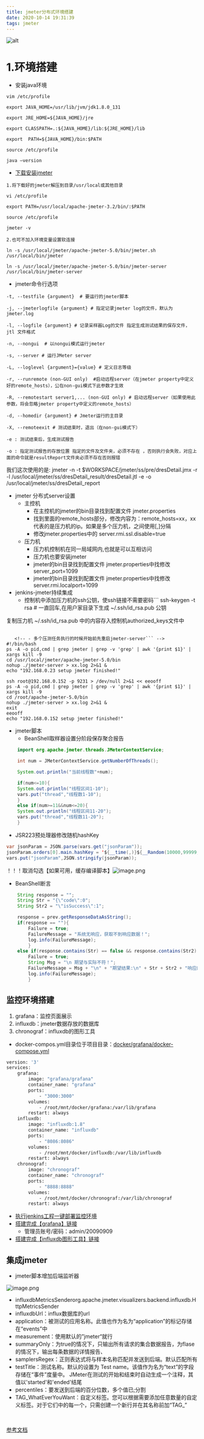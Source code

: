 ```yaml
---
title: jmeter分布式环境搭建
date: 2020-10-14 19:31:39
tags: jmeter
---
```


![alt](/images/jmeter.png)

<!-- more -->

# 1.环境搭建


- 安装java环境
```
vim /etc/profile

export JAVA_HOME=/usr/lib/jvm/jdk1.8.0_131

export JRE_HOME=${JAVA_HOME}/jre 

export CLASSPATH=.:${JAVA_HOME}/lib:${JRE_HOME}/lib

export  PATH=${JAVA_HOME}/bin:$PATH

source /etc/profile

java –version
```

- [下载安装jmeter](https://jmeter.apache.org/download_jmeter.cgi)
```
1.将下载好的jmeter解压到目录/usr/local或其他目录

vi /etc/profile

export PATH=/usr/local/apache-jmeter-3.2/bin/:$PATH

source /etc/profile

jmeter -v

2.也可不加入环境变量设置软连接

ln -s /usr/local/jmeter/apache-jmeter-5.0/bin/jmeter.sh /usr/local/bin/jmeter

ln -s /usr/local/jmeter/apache-jmeter-5.0/bin/jmeter-server /usr/local/bin/jmeter-server
```

- jmeter命令行选项
```
-t, --testfile {argument}  # 要运行的jmeter脚本

-j, --jmeterlogfile {argument} # 指定记录jmeter log的文件，默认为jmeter.log

-l, --logfile {argument} # 记录采样器Log的文件 指定生成测试结果的保存文件， jtl 文件格式

-n, --nongui  # 以nongui模式运行jmeter

-s, --server # 运行JMeter server 

-L, --loglevel {argument}={value} # 定义日志等级

-r, --runremote (non-GUI only)  #启动远程server（在jmeter property中定义好的remote_hosts），公在non-gui模式下此参数才生效

-R, --remotestart server1,... (non-GUI only) # 启动远程server（如果使用此参数，将会忽略jmeter property中定义的remote_hosts）

-d, --homedir {argument} # Jmeter运行的主目录

-X, --remoteexit # 测试结束时，退出（在non-gui模式下）

-e : 测试结束后，生成测试报告

-o : 指定测试报告的存放位置 指定的文件及文件夹，必须不存在 ，否则执行会失败，对应上面的命令就是resultReport文件夹必须不存在否则报错
```


我们这次使用的是: jmeter -n -t $WORKSPACE/jmeter/ss/pre/dresDetail.jmx -r -l /usr/local/jmeter/ss/dresDetail_result/dresDetail.jtl -e -o /usr/local/jmeter/ss/dresDetail_report
- jmeter 分布式server设置
   - 主控机
      - 在主控机的jmeter的bin目录找到配置文件 jmeter.properties
      - 找到里面的remote_hosts部分，修改内容为：remote_hosts=xx，xx代表的是压力机的ip。如果是多个压力机，之间使用[,]分隔
      - 修改jmeter.properties中的 server.rmi.ssl.disable=true
   - 压力机
      - 压力机控制机在同一局域网内,也就是可以互相访问
      - 压力机也要安装jmeter
      - jmeter的bin目录找到配置文件 jmeter.properties中找修改 server_port=1099
      - jmeter的bin目录找到配置文件 jmeter.properties中找修改 server.rmi.localport=1099
- jenkins-jmeter持续集成
   - 控制机中添加压力机的ssh公钥，使ssh链接不需要密码```
ssh-keygen -t rsa  # 一直回车,在用户家目录下生成 ~/.ssh/id_rsa.pub 公钥

复制压力机 ~/.ssh/id_rsa.pub 中的内容存入控制机authorized_keys文件中
```shell

   <!-- - 多个压测任务执行的时候开始前先重启jmeter-server``` -->
#!/bin/bash
ps -A -o pid,cmd | grep jmeter | grep -v 'grep' | awk '{print $1}' | xargs kill -9
cd /usr/local/jmeter/apache-jmeter-5.0/bin
nohup ./jmeter-server > xx.log 2>&1 &
echo "192.168.0.23 setup jmeter finished!"

ssh root@192.168.0.152 -p 9231 > /dev/null 2>&1 << eeooff
ps -A -o pid,cmd | grep jmeter | grep -v 'grep' | awk '{print $1}' | xargs kill -9
cd /root/apache-jmeter-5.0/bin
nohup ./jmeter-server > xx.log 2>&1 &
exit
eeooff
echo "192.168.0.152 setup jmeter finished!"
```

- jmeter脚本
   - BeanShell取样器设置分阶段保存聚合报告
```java
    import org.apache.jmeter.threads.JMeterContextService;

    int num = JMeterContextService.getNumberOfThreads();

    System.out.println("当前线程数"+num);

    if(num<=10){
    System.out.println("线程区间1-10");
    vars.put("thread","线程数1-10");
    }
    else if(num>=11&&num<=20){
    System.out.println("线程区间11-20");
    vars.put("thread","线程数11-20");
    }
```

   - JSR223预处理器修改随机hashKey
```java
var jsonParam = JSON.parse(vars.get("jsonParam"));
jsonParam.orders[0].main.hashKey = '${__time(,)}${__Random(10000,99999,)}';
vars.put("jsonParam",JSON.stringify(jsonParam));
```


！！！取消勾选【如果可用，缓存编译脚本】![image.png](https://cdn.nlark.com/yuque/0/2020/png/467798/1585726547607-7f977cbd-d937-4a86-9782-3a62f07bd6bb.png#align=left&display=inline&height=448&name=image.png&originHeight=896&originWidth=1600&size=439175&status=done&style=none&width=800)
   - BeanShell断言
```java
    String response = "";
    String Str = "{\"code\":0";
    String Str2 = "\"isSuccess\":1";

    response = prev.getResponseDataAsString();
    if(response == ""){
        Failure = true;
        FailureMessage = "系统无响应，获取不到响应数据！";
        log.info(FailureMessage);
        }
    else if(response.contains(Str) == false && response.contains(Str2) == false){
        Failure = true;
        String Msg = "\n 期望与实际不符！";
        FailureMessage = Msg + "\n" + "期望结果:\n" + Str + Str2 + "响应内容: \n" + response + "\n";
        log.info(FailureMessage);
        }
```



## 监控环境搭建

1. grafana：监控页面展示
1. influxdb：jmeter数据存放的数据库
1. chronograf：influxdb的图形工具



- docker-compos.yml目录位于项目目录：[docker/grafana/docker-compose.yml](https://git.hzdlsoft.com/JinXinhua/slh1i/-/blob/master/docker/grafana/docker-compose.yml)
```bash
version: '3'
services:
    grafana:
        image: "grafana/grafana"
        container_name: "grafana"
        ports:
            - "3000:3000"
        volumes:
            - /root/mnt/docker/grafana:/var/lib/grafana
        restart: always
    influxdb:
        image: "influxdb:1.8"
        container_name: "influxdb"
        ports:
            - "8086:8086"
        volumes:
            - /root/mnt/docker/influxdb:/var/lib/influxdb
        restart: always
    chronograf:
        image: "chronograf"
        container_name: "chronograf"
        ports:
            - "8888:8888"
        volumes:
            - /root/mnt/docker/chronograf:/var/lib/chronograf
        restart: always
```

- [执行jenkins工程一键部署监控环境](http://192.168.0.123:8080/job/service/job/grafana/)
- [搭建完成【grafana】链接](http://192.168.0.123:3000/)
   - 管理员账号/密码：admin/20090909
- [搭建完成【influxdb图形工具】链接](http://192.168.0.123:8888/sources/1/status)



## 集成jmeter

- jmeter脚本增加后端监听器

![image.png](https://cdn.nlark.com/yuque/0/2021/png/467798/1632981609613-b498c6e6-c1bd-4b41-bbca-6a5cbfc4a6cb.png?x-oss-process=image/format,png#clientId=uf1de8dcf-b0e6-4&from=paste&height=388&id=WqZQF&margin=%5Bobject%20Object%5D&name=image.png&originHeight=776&originWidth=2434&originalType=binary&ratio=1&size=5670326&status=done&style=none&taskId=udb2f1701-2d58-4411-b1ac-fbca443f38f&width=1217)

   - influxdbMetricsSenderorg.apache.jmeter.visualizers.backend.influxdb.HttpMetricsSender
   - influxdbUrl：influx数据库的url
   - application：被测试的应用名称。此值也作为名为“application”的标记存储在“events”中
   - measurement：使用默认的”jmeter“就行
   - summaryOnly：为true的情况下，只输出所有请求的集合数据报告，为flase的情况下，输出每条数据的详情报告、
   - samplersRegex：正则表达式将与样本名称匹配并发送到后端。默认匹配所有
   - testTitle：测试名称。默认的设置为 Test name。该值作为名为“text”的字段存储在“事件”度量中。 JMeter在测试的开始和结束时自动生成一个注释，其值以'started'和'ended'结尾
   - percentiles：要发送到后端的百分位数，多个值已;分割
   - TAG_WhatEverYouWant：自定义标签。您可以根据需要添加任意数量的自定义标签。对于它们中的每一个，只需创建一个新行并在其名称前加“TAG_”


​

[参考文档](https://blog.csdn.net/u014150715/article/details/106380843/)


